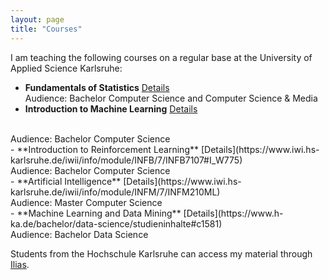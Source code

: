 ```yaml
---
layout: page
title: "Courses"
---
```

I am teaching the following courses on a regular base at the University of Applied Science Karlsruhe:

- **Fundamentals of Statistics** [Details](https://www.iwi.hs-karlsruhe.de/iwii/info/module/INFB/7/INFB2507#INFB2517.b)<br>
Audience: Bachelor Computer Science and Computer Science & Media <br>
- **Introduction to Machine Learning** [Details](https://www.iwi.hs-karlsruhe.de/iwii/info/module/INFB/7/INFB3307)
<br>
Audience: Bachelor Computer Science<br>
- **Introduction to Reinforcement Learning** [Details](https://www.iwi.hs-karlsruhe.de/iwii/info/module/INFB/7/INFB7107#I_W775)
<br>
Audience: Bachelor Computer Science <br>
- **Artificial Intelligence** [Details](https://www.iwi.hs-karlsruhe.de/iwii/info/module/INFM/7/INFM210ML)
<br>
Audience: Master Computer Science<br>
- **Machine Learning and Data Mining** [Details](https://www.h-ka.de/bachelor/data-science/studieninhalte#c1581)
<br>
Audience: Bachelor Data Science<br>


Students from the Hochschule Karlsruhe can access my material through [Ilias](https://ilias.h-ka.de/goto.php?target=cat_452250&client_id=HSKA).